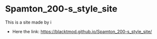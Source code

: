# Spamton_200-s_style_site
This is a site made by i
* Here the link: https://blacktmod.github.io/Spamton_200-s_style_site/
